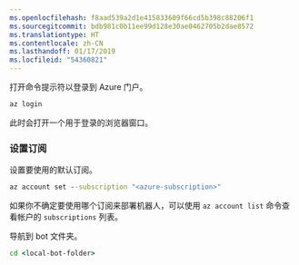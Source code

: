 ```yaml
---
ms.openlocfilehash: f8aad539a2d1e415833609f66cd5b398c88206f1
ms.sourcegitcommit: bdb981c0b11ee99d128e30ae0462705b2dae8572
ms.translationtype: HT
ms.contentlocale: zh-CN
ms.lasthandoff: 01/17/2019
ms.locfileid: "54360821"
---
```

打开命令提示符以登录到 Azure 门户。

```cmd
az login
```

此时会打开一个用于登录的浏览器窗口。

### <a name="set-the-subscription"></a>设置订阅

设置要使用的默认订阅。

```cmd
az account set --subscription "<azure-subscription>"
```

如果你不确定要使用哪个订阅来部署机器人，可以使用 `az account list` 命令查看帐户的 `subscriptions` 列表。

导航到 bot 文件夹。

```cmd
cd <local-bot-folder>
```